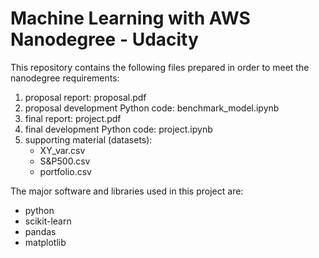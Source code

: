 # Machine Learning with AWS Nanodegree - Udacity


This repository contains the following files prepared in order to meet the nanodegree requirements:
 1. proposal report: proposal.pdf
 2. proposal development Python code: benchmark_model.ipynb
 3. final report: project.pdf
 4. final development Python code: project.ipynb
 5. supporting material (datasets):
    * XY_var.csv
    * S&P500.csv
    * portfolio.csv

The major software and libraries used in this project are:
* python
* scikit-learn
* pandas
* matplotlib
